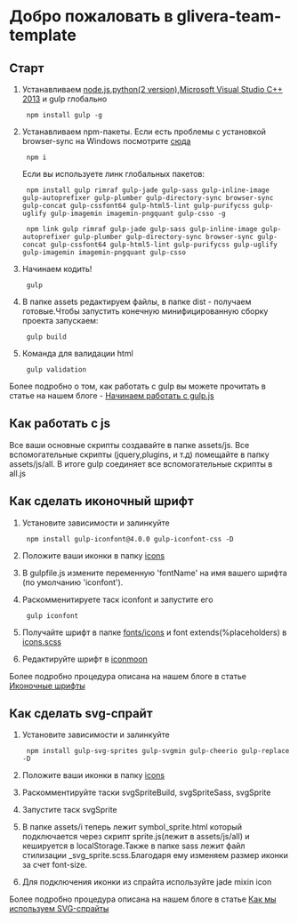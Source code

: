 # Добро пожаловать в glivera-team-template

## Старт
1. Устанавливаем [node.js](https://nodejs.org/),[python(2 version)](https://www.python.org/downloads/release/python-2710/),[Microsoft Visual Studio C++ 2013](https://www.microsoft.com/en-gb/download/details.aspx?id=44914) и gulp глобально

        npm install gulp -g

2. Устанавливаем npm-пакеты. Если есть проблемы с установкой browser-sync на Windows посмотрите [сюда](http://www.browsersync.io/docs/#windows-users)

        npm i

	Если вы используете линк глобальных пакетов:

		npm install gulp rimraf gulp-jade gulp-sass gulp-inline-image gulp-autoprefixer gulp-plumber gulp-directory-sync browser-sync gulp-concat gulp-cssfont64 gulp-html5-lint gulp-purifycss gulp-uglify gulp-imagemin imagemin-pngquant gulp-csso -g

		npm link gulp rimraf gulp-jade gulp-sass gulp-inline-image gulp-autoprefixer gulp-plumber gulp-directory-sync browser-sync gulp-concat gulp-cssfont64 gulp-html5-lint gulp-purifycss gulp-uglify gulp-imagemin imagemin-pngquant gulp-csso

3. Начинаем кодить!

        gulp

4. В папке assets редактируем файлы, в папке dist - получаем готовые.Чтобы запустить конечную минифицированную сборку проекта запускаем:

        gulp build

5. Команда для валидации html

        gulp validation

Более подробно о том, как работать с gulp вы можете прочитать в статье на нашем блоге - [Начинаем работать с gulp.js](http://glivera-team.github.io/sass/2016/01/07/gulp.html)

## Как работать с js

Все ваши основные скрипты создавайте в папке assets/js. Все вспомогательные скрипты (jquery,plugins, и т.д) помещайте в папку assets/js/all. В итоге gulp соединяет все вспомогательные скрипты в all.js

## Как сделать иконочный шрифт

1. Установите зависимости и залинкуйте

        npm install gulp-iconfont@4.0.0 gulp-iconfont-css -D

2. Положите ваши иконки в папку [icons](https://github.com/gatilin222/supervisor_template/tree/master/assets/i/icons)
3. В gulpfile.js измените переменную 'fontName' на имя вашего шрифта (по умолчанию 'iconfont').
4. Раскомменитируете таск iconfont и запустите его

        gulp iconfont

4. Получайте шрифт в папке [fonts/icons](https://github.com/gatilin222/supervisor_template/tree/master/assets/fonts/icons) и font extends(%placeholders) в [icons.scss](https://github.com/gatilin222/supervisor_template/blob/master/assets/sass/_icons.scss)
5. Редактируйте шрифт в [iconmoon](https://icomoon.io)

Более подробно процедура описана на нашем блоге в статье [Иконочные шрифты](http://glivera-team.github.io/svg/2016/01/06/iconfonts.html)

## Как сделать svg-спрайт
1. Установите зависимости и залинкуйте

        npm install gulp-svg-sprites gulp-svgmin gulp-cheerio gulp-replace -D

2. Положите ваши иконки в папку [icons](https://github.com/gatilin222/supervisor_template/tree/master/assets/i/icons)
3. Раскомментируйте таски svgSpriteBuild, svgSpriteSass, svgSprite
4. Запустите таск svgSprite
5. В папке assets/i теперь лежит symbol_sprite.html который подключается через скрипт sprite.js(лежит в assets/js/all) и кешируется в localStorage.Также в папке sass лежит файл стилизации _svg_sprite.scss.Благодаря ему изменяем размер иконки за счет font-size.
6. Для подключения иконки из спрайта используйте jade mixin icon

Более подробно процедура описана на нашем блоге в статье [Как мы используем SVG-спрайты](http://glivera-team.github.io/svg/2015/12/08/svg-sprites.html)
